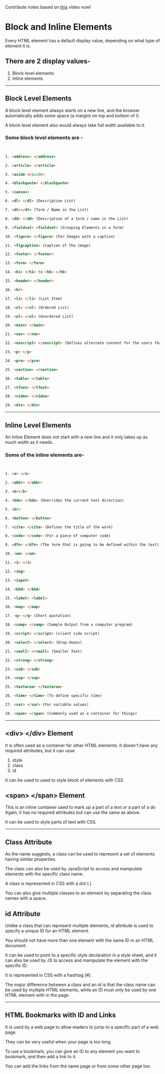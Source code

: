 Contribute notes based on [this](https://www.youtube.com/watch?v=ZYbajSqMrN4&list=PL2kSRH_DmWVbKFpYn3drI8Qf66ZpvZ_3L&index=3) video now!

# Block and Inline Elements

Every HTML element has a default display value, depending on what type of element it is.

## There are 2 display values-

1. Block level elements
2. Inline elements

<hr>

## Block Level Elements

A block level element always starts on a new line, and the browser automatically adds some space (a margin) on top and bottom of it.

A block level element also would always take full width available to it.

### Some block level elements are -

``````html


1. <address> </address>

2. <article> </article>

3. <aside </aside>

4. <blockquote> </blockquote>

5. <canvas>

6. <dl> </dl> (Description List)

7. <dt></dt> (Term / Name in the List)

8. <dd> </dd> (Description of a term / name in the List)

9. <fieldset> <fieldset> (Grouping Elements in a form)

10. <figure> </figure> (For Images with a caption)

11. <figcaption> (Caption of the image)

12. <footer> </footer>

13. <form> </form>

14. <h1> </h1> to <h6> </h6>

15. <header> </header>

16. <hr>

17. <li> </li> (List Item)

18. <ol> </ol> (Ordered List)

19. <ul> </ul> (Unordered List)

20. <main> </main>

21. <nav> </nav>

22. <noscript> </noscript> (Defines alternate content for the users that do not support client side scripts).

23. <p> </p>

24. <pre> </pre>

25. <section> </section>

26. <table> </table>

27. <tfoot> </tfoot>

28. <video> </video>

29. <div> </div>

``````
<hr>

## Inline Level Elements

An Inline Element does not start with a new line and it only takes up as much width as it needs.

### Some of the inline elements are-

``````html


1. <a> </a>

2. <abbr> </abbr>

3. <b></b>

4. <bdo> </bdo> (Overrides the current text direction)

5. <br>

6. <button> </button>

7. <cite> </cite> (Defines the title of the work)

8. <code> </code> (For a piece of computer code)

9. <dfn> </dfn> (The term that is going to be defined within the text)

10. <em> </em>

11. <i> </i>

12. <img>

13. <input>

14. <kbd> </kbd>

15. <label> <label>

16. <map> </map>

17. <q> </q> (Short quotation)

18. <samp> </samp> (Sample Output from a computer program)

19. <script> </script> (client side script)

20. <select> </select> (Drop-downs)

21. <small> </small> (Smaller Text)

22. <strong> </strong>

23. <sub> </sub>

24. <sup> </sup>

25. <textarea> </textarea>

26. <time> </time> (To define specific time)

27. <var> </var> (For variable values)

28. <span> </span> (Commonly used as a container for things)


``````
<hr>

## &lt;div&gt; &lt;/div&gt; Element

It is often used as a container for other HTML elements. It doesn't have any required attributes, but it can usse

1. style
2. class
3. id

It can be used to used to style block of elements with CSS


## &lt;span&gt; &lt;/span&gt; Element

This is an inline container used to mark up a part of a text or a part of a do Again, it has no required attributes but can use the same as above.

It can be used to style parts of text with CSS. 

<hr>

## Class Attribute

As the name suggests, a class can be used to represent a set of elements having similar properties. 

The class can also be used by JavaScript to access and manipulate elements with the specific class name.

A class is represented in CSS with a dot (.)

You can also give multiple classes to an element by separating the class names with a space.


## id Attribute

Unlike a class that can represent multiple elements, id attribute is used to specify a unique ID for an HTML element.

You should not have more than one element with the same ID in an HTML document.

It can be used to point to a specific style declaration in a style sheet, and it can also be used by JS to access and manipulate the element with the specific ID.

It is represented in CSS with a hashtag (#).

The major difference between a class and an id is that the class name can be used by multiple HTML elements, while an ID must only be used by one HTML element with in the page. 

<hr>

## HTML Bookmarks with ID and Links

It is used by a web page to allow readers to jump to a specific part of a web page.

They can be very useful when your page is too long.

To use a bookmark, you can give an ID to any element you want to bookmark, and then add a link to it.

You can add the links from the same page or from some other page too.








